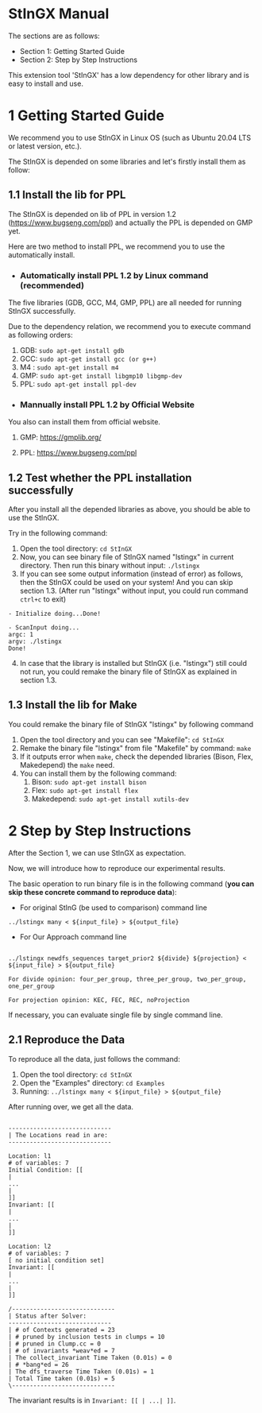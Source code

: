 # StInGX Manual

The sections are as follows:
- Section 1: Getting Started Guide
- Section 2: Step by Step Instructions

This extension tool 'StInGX' has a low dependency for other library and is easy to install and use.

# 1 Getting Started Guide

We recommend you to use StInGX in Linux OS (such as Ubuntu 20.04 LTS or latest version, etc.).

The StInGX is depended on some libraries and let's firstly install them as follow:

## 1.1 Install the lib for PPL

The StInGX is depended on lib of PPL in version 1.2 (https://www.bugseng.com/ppl) and actually the PPL is depended on GMP yet.

Here are two method to install PPL, we recommend you to use the automatically install.

- ### Automatically install PPL 1.2 by Linux command (recommended)

The five libraries (GDB, GCC, M4, GMP, PPL) are all needed for running StInGX successfully.

Due to the dependency relation, we recommend you to execute command as following orders:

1. GDB: `sudo apt-get install gdb`
2. GCC: `sudo apt-get install gcc (or g++)`
3. M4 : `sudo apt-get install m4`
4. GMP: `sudo apt-get install libgmp10 libgmp-dev`
5. PPL: `sudo apt-get install ppl-dev`

- ### Mannually install PPL 1.2 by Official Website

You also can install them from official website.

1. GMP: https://gmplib.org/

2. PPL: https://www.bugseng.com/ppl

## 1.2 Test whether the PPL installation successfully

After you install all the depended libraries as above, you should be able to use the StInGX.

Try in the following command:

1. Open the tool directory: `cd StInGX`
2. Now, you can see binary file of StInGX named "lstingx" in current directory. Then run this binary without input: `./lstingx`
3. If you can see some output information (instead of error) as follows, then the StInGX could be used on your system! And you can skip section 1.3. (After run "lstingx" without input, you could run command `ctrl+c` to exit)

```
- Initialize doing...Done!

- ScanInput doing...
argc: 1
argv: ./lstingx
Done!
```

4. In case that the library is installed but StInGX (i.e. "lstingx") still could not run, you could remake the binary file of StInGX as explained in section 1.3.

## 1.3 Install the lib for Make

You could remake the binary file of StInGX "lstingx" by following command

1. Open the tool directory and you can see "Makefile": `cd StInGX`
2. Remake the binary file "lstingx" from file "Makefile" by command: `make`
3. If it outputs error when `make`, check the depended libraries (Bison, Flex, Makedepend) the `make` need.
4. You can install them by the following command:
   1. Bison: `sudo apt-get install bison`
   2. Flex: `sudo apt-get install flex`
   3. Makedepend: `sudo apt-get install xutils-dev`

# 2 Step by Step Instructions

After the Section 1, we can use StInGX as expectation.

Now, we will introduce how to reproduce our experimental results.



The basic operation to run binary file is in the following command (**you can skip these concrete command to reproduce data**):

- For original StInG (be used to comparison) command line

`../lstingx many < ${input_file} > ${output_file}`

- For Our Approach command line

```

../lstingx newdfs_sequences target_prior2 ${divide} ${projection} < ${input_file} > ${output_file}

For divide opinion: four_per_group, three_per_group, two_per_group, one_per_group

For projection opinion: KEC, FEC, REC, noProjection

```

If necessary, you can evaluate single file by single command line.



## 2.1 Reproduce the Data

To reproduce all the data, just follows the command:

1. Open the tool directory: `cd StInGX`
2. Open the "Examples" directory: `cd Examples`
3. Running: `../lstingx many < ${input_file} > ${output_file}`

After running over, we get all the data. 



```

----------------------------- 
| The Locations read in are: 
----------------------------- 

Location: l1
# of variables: 7
Initial Condition: [[ 
| 
...
| 
]]
Invariant: [[ 
| 
...
| 
]]

Location: l2
# of variables: 7
[ no initial condition set]
Invariant: [[ 
| 
...
| 
]]

/----------------------------- 
| Status after Solver: 
----------------------------- 
| # of Contexts generated = 23
| # pruned by inclusion tests in clumps = 10
| # pruned in Clump.cc = 0
| # of invariants *weav*ed = 7
| The collect_invariant Time Taken (0.01s) = 0
| # *bang*ed = 26
| The dfs_traverse Time Taken (0.01s) = 1
| Total Time taken (0.01s) = 5
\----------------------------- 

```



The invariant results is in `Invariant: [[ | ...| ]]`.

